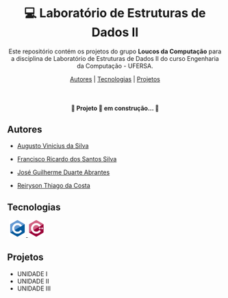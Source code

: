 <center> <h1>  &#128187; Laboratório de Estruturas de Dados II </h1></center>

<p align="center">Este repositório contém os projetos do grupo <strong>Loucos da Computação</strong> para a disciplina de Laboratório de Estruturas de Dados II do curso Engenharia da Computação - UFERSA.<p>
<p align="center">
    <a href="##Autores">Autores</a> |
    <a href="##Tecnologias">Tecnologias</a> |
    <a href="##Projetos">Projetos</a> 
</p>

<br>

<h4 align="center"> &#128679; Projeto &#128137 em construção... &#128679; </h4>

 ## Autores

- [Augusto Vinicius da Silva](https://github.com/Vinicius999)

- [Francisco Ricardo dos Santos Silva](https://github.com/ricardos7) 

- [José Guilherme Duarte Abrantes](https://github.com/GuiDuarte07) 

- [Reiryson Thiago da Costa](https://github.com/reirysson)

## Tecnologias

<p style='margin: 16px 4px 32px;'>
	<a href="https://www.cprogramming.com/" target="_blank" rel="noreferrer">
        <img src="https://raw.githubusercontent.com/devicons/devicon/master/icons/c/c-original.svg" alt="c" width="40" height="40" />
    </a>
    <a href="https://www.w3schools.com/cpp/" target="_blank" rel="noreferrer">
        <img src="https://raw.githubusercontent.com/devicons/devicon/master/icons/cplusplus/cplusplus-original.svg" alt="cplusplus" width="40" height="40" />
    </a>
</p>

## Projetos

<ul>
	<li>UNIDADE I</li>  
    <li>UNIDADE II</li> 
    <li>UNIDADE III</li> 
</ul>
